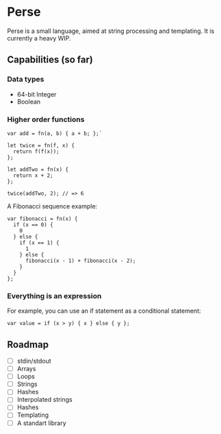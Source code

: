 # Perse

Perse is a small language, aimed at string processing and templating. It is currently a heavy WIP.

## Capabilities (so far)

### Data types
- 64-bit Integer
- Boolean

### Higher order functions
```
var add = fn(a, b) { a + b; };`

let twice = fn(f, x) {
  return f(f(x));
};

let addTwo = fn(x) {
  return x + 2;
};

twice(addTwo, 2); // => 6
```
A Fibonacci sequence example:  
```
var fibonacci = fn(x) {  
  if (x == 0) {
    0
  } else {
    if (x == 1) {
      1
    } else {
      fibonacci(x - 1) + fibonacci(x - 2);
    }
  }
};
```

### Everything is an expression
For example, you can use an if statement as a conditional statement:
```
var value = if (x > y) { x } else { y };
```

## Roadmap
- [ ] stdin/stdout
- [ ] Arrays
- [ ] Loops
- [ ] Strings
- [ ] Hashes
- [ ] Interpolated strings
- [ ] Hashes
- [ ] Templating
- [ ] A standart library

